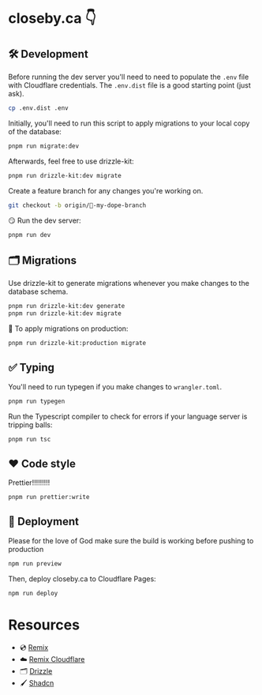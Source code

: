# closeby.ca 👇

## 🛠️ Development

Before running the dev server you'll need to need to populate the `.env` file with Cloudflare credentials.
The `.env.dist` file is a good starting point (just ask).
```sh
cp .env.dist .env
```

Initially, you'll need to run this script to apply migrations to your local copy of the database:
```sh
pnpm run migrate:dev
```
Afterwards, feel free to use drizzle-kit:
```sh
pnpm run drizzle-kit:dev migrate
```

Create a feature branch for any changes you're working on.
```sh
git checkout -b origin/🌱-my-dope-branch
```

😏 Run the dev server:

```sh
pnpm run dev
```

## 🗂️ Migrations

Use drizzle-kit to generate migrations whenever you make changes to the database schema.
```sh
pnpm run drizzle-kit:dev generate
pnpm run drizzle-kit:dev migrate
```

👹 To apply migrations on production:
```sh
pnpm run drizzle-kit:production migrate
```

## ✅ Typing

You'll need to run typegen if you make changes to `wrangler.toml`.
```sh
pnpm run typegen
```

Run the Typescript compiler to check for errors if your language server is tripping balls:
```sh
pnpm run tsc
```

## ❤️ Code style

Prettier!!!!!!!!!
```sh
pnpm run prettier:write
```

## 🚀 Deployment

Please for the love of God make sure the build is working before pushing to production
```sh
npm run preview
```

Then, deploy closeby.ca to Cloudflare Pages:

```sh
npm run deploy
```


# Resources

- 💿 [Remix](https://remix.run/docs)
- ☁️ [Remix Cloudflare](https://remix.run/guides/vite#cloudflare)
- 🗂️ [Drizzle](https://drizzle.team/docs)
- 🖌️ [Shadcn](https://ui.shadcn.com/docs)